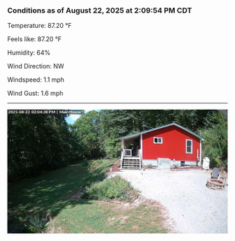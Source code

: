 ### Conditions as of August 22, 2025 at 2:09:54 PM CDT 

Temperature: 87.20 &deg;F

Feels like: 87.20 &deg;F

Humidity: 64%

Wind Direction: NW

Windspeed: 1.1 mph

Wind Gust: 1.6 mph

---

<img src="./images/latest.jpeg"/>

